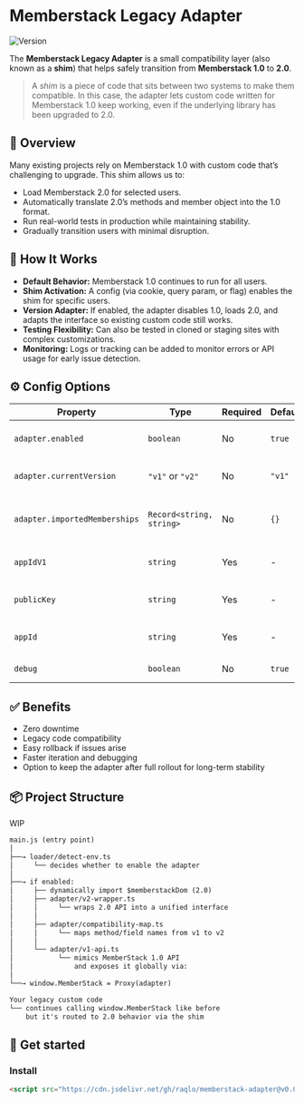 # Memberstack Legacy Adapter
![Version](https://img.shields.io/badge/version-v0.0.2-blue)


The **Memberstack Legacy Adapter** is a small compatibility layer (also known as a **shim**) that helps safely transition from **Memberstack 1.0** to **2.0**.

> A *shim* is a piece of code that sits between two systems to make them compatible. In this case, the adapter lets custom code written for Memberstack 1.0 keep working, even if the underlying library has been upgraded to 2.0.
## 🚀 Overview

Many existing projects rely on Memberstack 1.0 with custom code that’s challenging to upgrade. This shim allows us to:
- Load Memberstack 2.0 for selected users.
- Automatically translate 2.0’s methods and member object into the 1.0 format.
- Run real-world tests in production while maintaining stability.
- Gradually transition users with minimal disruption.

## 🧩 How It Works

- **Default Behavior:** Memberstack 1.0 continues to run for all users.
- **Shim Activation:** A config (via cookie, query param, or flag) enables the shim for specific users.
- **Version Adapter:** If enabled, the adapter disables 1.0, loads 2.0, and adapts the interface so existing custom code still works.
- **Testing Flexibility:** Can also be tested in cloned or staging sites with complex customizations.
- **Monitoring:** Logs or tracking can be added to monitor errors or API usage for early issue detection.

## ⚙️ Config Options

| Property | Type | Required | Default | Description |
|----------|------|----------|---------|-------------|
| `adapter.enabled` | `boolean` | No | `true` | Enable/disable the adapter functionality |
| `adapter.currentVersion` | `"v1"` or `"v2"` | No | `"v1"` | Memberstack API version to use |
| `adapter.importedMemberships` | `Record<string, string>` | No | `{}` | Mapping of membership IDs for migration |
| `appIdV1` | `string` | Yes | - | Your Memberstack V1 App ID |
| `publicKey` | `string` | Yes | - | Your Memberstack V2 Public Key |
| `appId` | `string` | Yes | - | Your Memberstack V2 App ID |
| `debug` | `boolean` | No | `true` | Enable debug logging |


## ✅ Benefits
- Zero downtime
- Legacy code compatibility
- Easy rollback if issues arise
- Faster iteration and debugging
- Option to keep the adapter after full rollout for long-term stability

## 📦 Project Structure
WIP

```markdown
main.js (entry point)
│
├──→ loader/detect-env.ts
│     └── decides whether to enable the adapter
│
├──→ if enabled:
│     ├── dynamically import $memberstackDom (2.0)
│     ├── adapter/v2-wrapper.ts
│     │     └── wraps 2.0 API into a unified interface
│     │
│     ├── adapter/compatibility-map.ts
│     │     └── maps method/field names from v1 to v2
│     │
│     └── adapter/v1-api.ts
│           └── mimics MemberStack 1.0 API
│               and exposes it globally via:
│
└──→ window.MemberStack = Proxy(adapter)

Your legacy custom code
└── continues calling window.MemberStack like before
    but it's routed to 2.0 behavior via the shim

```

## 🧪 Get started

### Install

```html
<script src="https://cdn.jsdelivr.net/gh/raqlo/memberstack-adapter@v0.0.2/dist/memberstack-adapter.js"></script>
```

